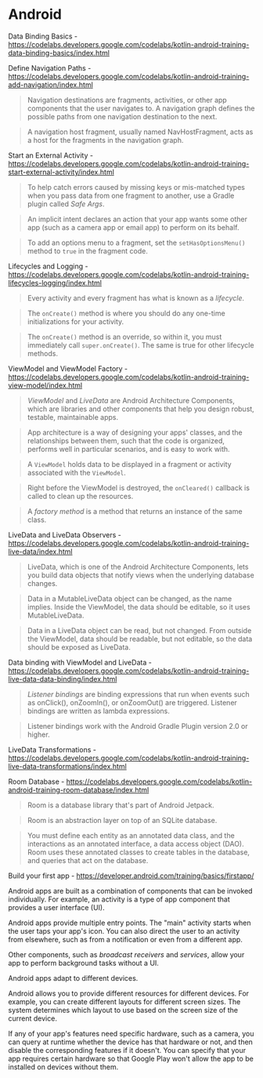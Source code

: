 # Android

Data Binding Basics - https://codelabs.developers.google.com/codelabs/kotlin-android-training-data-binding-basics/index.html


Define Navigation Paths - https://codelabs.developers.google.com/codelabs/kotlin-android-training-add-navigation/index.html

> Navigation destinations are fragments, activities, or other app components that the user navigates to. A navigation graph defines the possible paths from one navigation destination to the next.

> A navigation host fragment, usually named NavHostFragment, acts as a host for the fragments in the navigation graph.

Start an External Activity - https://codelabs.developers.google.com/codelabs/kotlin-android-training-start-external-activity/index.html

> To help catch errors caused by missing keys or mis-matched types when you pass data from one fragment to another, use a Gradle plugin called _Safe Args_.

> An implicit intent declares an action that your app wants some other app (such as a camera app or email app) to perform on its behalf.

> To add an options menu to a fragment, set the `setHasOptionsMenu()` method to `true` in the fragment code.

Lifecycles and Logging - https://codelabs.developers.google.com/codelabs/kotlin-android-training-lifecycles-logging/index.html

> Every activity and every fragment has what is known as a _lifecycle_.

> The `onCreate()` method is where you should do any one-time initializations for your activity.

> The `onCreate()` method is an override, so within it, you must immediately call `super.onCreate()`. The same is true for other lifecycle methods.

ViewModel and ViewModel Factory - https://codelabs.developers.google.com/codelabs/kotlin-android-training-view-model/index.html

> _ViewModel_ and _LiveData_ are Android Architecture Components, which are libraries and other components that help you design robust, testable, maintainable apps.

> App architecture is a way of designing your apps' classes, and the relationships between them, such that the code is organized, performs well in particular scenarios, and is easy to work with.

> A `ViewModel` holds data to be displayed in a fragment or activity associated with the `ViewModel`. 

> Right before the ViewModel is destroyed, the `onCleared()` callback is called to clean up the resources.

> A _factory method_ is a method that returns an instance of the same class.

LiveData and LiveData Observers - https://codelabs.developers.google.com/codelabs/kotlin-android-training-live-data/index.html

> LiveData, which is one of the Android Architecture Components, lets you build data objects that notify views when the underlying database changes.

> Data in a MutableLiveData object can be changed, as the name implies. Inside the ViewModel, the data should be editable, so it uses MutableLiveData.

> Data in a LiveData object can be read, but not changed. From outside the ViewModel, data should be readable, but not editable, so the data should be exposed as LiveData.

Data binding with ViewModel and LiveData - https://codelabs.developers.google.com/codelabs/kotlin-android-training-live-data-data-binding/index.html

> _Listener bindings_ are binding expressions that run when events such as onClick(), onZoomIn(), or onZoomOut() are triggered. Listener bindings are written as lambda expressions.

> Listener bindings work with the Android Gradle Plugin version 2.0 or higher.

LiveData Transformations - https://codelabs.developers.google.com/codelabs/kotlin-android-training-live-data-transformations/index.html

Room Database - https://codelabs.developers.google.com/codelabs/kotlin-android-training-room-database/index.html

> Room is a database library that's part of Android Jetpack. 

> Room is an abstraction layer on top of an SQLite database.

> You must define each entity as an annotated data class, and the interactions as an annotated interface, a data access object (DAO). Room uses these annotated classes to create tables in the database, and queries that act on the database.

Build your first app - https://developer.android.com/training/basics/firstapp/

Android apps are built as a combination of components that can be invoked individually. For example, an activity is a type of app component that provides a user interface (UI).

Android apps provide multiple entry points. The "main" activity starts when the user taps your app's icon. You can also direct the user to an activity from elsewhere, such as from a notification or even from a different app.

Other components, such as _broadcast receivers_ and _services_, allow your app to perform background tasks without a UI.

Android apps adapt to different devices.

Android allows you to provide different resources for different devices. For example, you can create different layouts for different screen sizes. The system determines which layout to use based on the screen size of the current device.

If any of your app's features need specific hardware, such as a camera, you can query at runtime whether the device has that hardware or not, and then disable the corresponding features if it doesn't. You can specify that your app requires certain hardware so that Google Play won't allow the app to be installed on devices without them.


